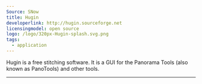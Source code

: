 ```yaml
---
Source: SNow
title: Hugin
developerlink: http://hugin.sourceforge.net
licensingmodel: open source
logo: /logo/320px-Hugin-splash.svg.png
tags:
  - application
---
```


Hugin is a free stitching software. It is a GUI for the Panorama Tools (also known as PanoTools) and other tools.

---
